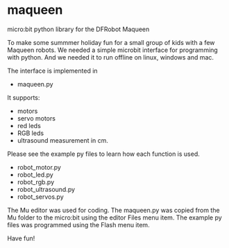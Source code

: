 # maqueen
micro:bit python library for the DFRobot Maqueen

To make some summmer holiday fun for a small group of kids with a few Maqueen robots.
We needed a simple microbit interface for programming with python.
And we needed it to run offline on linux, windows and mac.

The interface is implemented in 
- maqueen.py

It supports:
- motors
- servo motors
- red leds
- RGB leds
- ultrasound measurement in cm.

Please see the example py files to learn how each function is used.

- robot_motor.py
- robot_led.py
- robot_rgb.py
- robot_ultrasound.py
- robot_servos.py

The Mu editor was used for coding.
The maqueen.py was copied from the Mu folder to the micro:bit using the editor Files menu item.
The example py files was programmed using the Flash menu item.

Have fun!
